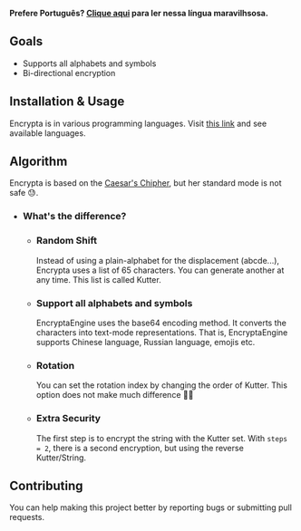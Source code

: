 **Prefere Português? [Clique aqui](https://github.com/jipacoding/encrypta/wiki/Encrypta-em-Portugu%C3%AAs-BR) para ler nessa língua maravilhsosa.**

## Goals
- Supports all alphabets and symbols
- Bi-directional encryption

## Installation & Usage
Encrypta is in various programming languages. Visit [this link](https://github.com/jipacoding/encrypta/wiki/Programming-Languages) and see available languages.

## Algorithm
Encrypta is based on the [Caesar's Chipher](https://en.wikipedia.org/wiki/Caesar_cipher), but her standard mode is not safe 😓.

* ### What's the difference?
  * ### Random Shift
    Instead of using a plain-alphabet for the displacement (abcde...), Encrypta uses a list of 65 characters. You can generate another at any time. This list is called Kutter.

  * ### Support all alphabets and symbols
    EncryptaEngine uses the base64 encoding method. It converts the characters into text-mode representations. That is, EncryptaEngine supports Chinese language, Russian language, emojis etc.

  * ### Rotation
    You can set the rotation index by changing the order of Kutter. This option does not make much difference 🤷‍♂️

  * ### Extra Security
    The first step is to encrypt the string with the Kutter set. With `steps = 2`, there is a second encryption, but using the reverse Kutter/String.




## Contributing
You can help making this project better by reporting bugs or submitting pull requests.
